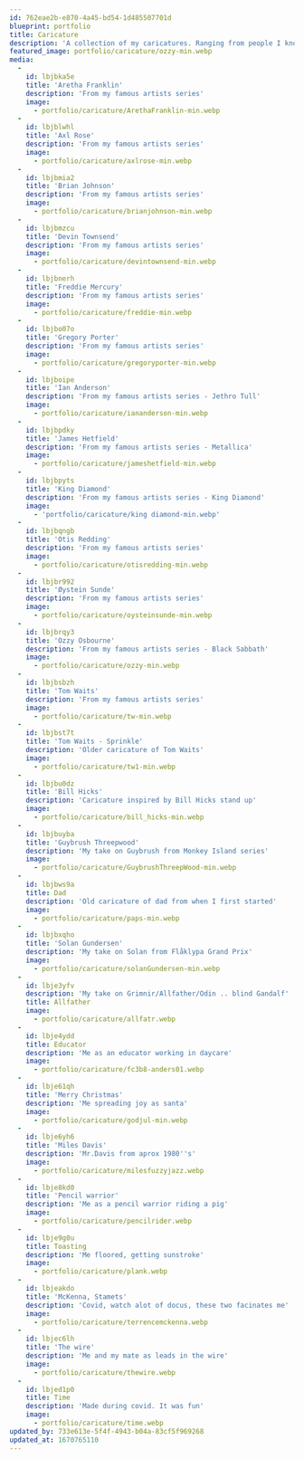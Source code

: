 ```yaml
---
id: 762eae2b-e870-4a45-bd54-1d485507701d
blueprint: portfolio
title: Caricature
description: 'A collection of my caricatures. Ranging from people I know to famous artists.'
featured_image: portfolio/caricature/ozzy-min.webp
media:
  -
    id: lbjbka5e
    title: 'Aretha Franklin'
    description: 'From my famous artists series'
    image:
      - portfolio/caricature/ArethaFranklin-min.webp
  -
    id: lbjblwhl
    title: 'Axl Rose'
    description: 'From my famous artists series'
    image:
      - portfolio/caricature/axlrose-min.webp
  -
    id: lbjbmia2
    title: 'Brian Johnson'
    description: 'From my famous artists series'
    image:
      - portfolio/caricature/brianjohnson-min.webp
  -
    id: lbjbmzcu
    title: 'Devin Townsend'
    description: 'From my famous artists series'
    image:
      - portfolio/caricature/devintownsend-min.webp
  -
    id: lbjbnerh
    title: 'Freddie Mercury'
    description: 'From my famous artists series'
    image:
      - portfolio/caricature/freddie-min.webp
  -
    id: lbjbo07o
    title: 'Gregory Porter'
    description: 'From my famous artists series'
    image:
      - portfolio/caricature/gregoryporter-min.webp
  -
    id: lbjboipe
    title: 'Ian Anderson'
    description: 'From my famous artists series - Jethro Tull'
    image:
      - portfolio/caricature/iananderson-min.webp
  -
    id: lbjbpdky
    title: 'James Hetfield'
    description: 'From my famous artists series - Metallica'
    image:
      - portfolio/caricature/jameshetfield-min.webp
  -
    id: lbjbpyts
    title: 'King Diamond'
    description: 'From my famous artists series - King Diamond'
    image:
      - 'portfolio/caricature/king diamond-min.webp'
  -
    id: lbjbqngb
    title: 'Otis Redding'
    description: 'From my famous artists series'
    image:
      - portfolio/caricature/otisredding-min.webp
  -
    id: lbjbr992
    title: 'Øystein Sunde'
    description: 'From my famous artists series'
    image:
      - portfolio/caricature/oysteinsunde-min.webp
  -
    id: lbjbrqy3
    title: 'Ozzy Osbourne'
    description: 'From my famous artists series - Black Sabbath'
    image:
      - portfolio/caricature/ozzy-min.webp
  -
    id: lbjbsbzh
    title: 'Tom Waits'
    description: 'From my famous artists series'
    image:
      - portfolio/caricature/tw-min.webp
  -
    id: lbjbst7t
    title: 'Tom Waits - Sprinkle'
    description: 'Older caricature of Tom Waits'
    image:
      - portfolio/caricature/tw1-min.webp
  -
    id: lbjbu0dz
    title: 'Bill Hicks'
    description: 'Caricature inspired by Bill Hicks stand up'
    image:
      - portfolio/caricature/bill_hicks-min.webp
  -
    id: lbjbuyba
    title: 'Guybrush Threepwood'
    description: 'My take on Guybrush from Monkey Island series'
    image:
      - portfolio/caricature/GuybrushThreepWood-min.webp
  -
    id: lbjbws9a
    title: Dad
    description: 'Old caricature of dad from when I first started'
    image:
      - portfolio/caricature/paps-min.webp
  -
    id: lbjbxqho
    title: 'Solan Gundersen'
    description: 'My take on Solan from Flåklypa Grand Prix'
    image:
      - portfolio/caricature/solanGundersen-min.webp
  -
    id: lbje3yfv
    description: 'My take on Grimnir/Allfather/Odin .. blind Gandalf'
    title: Allfather
    image:
      - portfolio/caricature/allfatr.webp
  -
    id: lbje4ydd
    title: Educator
    description: 'Me as an educator working in daycare'
    image:
      - portfolio/caricature/fc3b8-anders01.webp
  -
    id: lbje61qh
    title: 'Merry Christmas'
    description: 'Me spreading joy as santa'
    image:
      - portfolio/caricature/godjul-min.webp
  -
    id: lbje6yh6
    title: 'Miles Davis'
    description: 'Mr.Davis from aprox 1980''s'
    image:
      - portfolio/caricature/milesfuzzyjazz.webp
  -
    id: lbje8kd0
    title: 'Pencil warrior'
    description: 'Me as a pencil warrior riding a pig'
    image:
      - portfolio/caricature/pencilrider.webp
  -
    id: lbje9g0u
    title: Toasting
    description: 'Me floored, getting sunstroke'
    image:
      - portfolio/caricature/plank.webp
  -
    id: lbjeakdo
    title: 'McKenna, Stamets'
    description: 'Covid, watch alot of docus, these two facinates me'
    image:
      - portfolio/caricature/terrencemckenna.webp
  -
    id: lbjec6lh
    title: 'The wire'
    description: 'Me and my mate as leads in the wire'
    image:
      - portfolio/caricature/thewire.webp
  -
    id: lbjed1p0
    title: Time
    description: 'Made during covid. It was fun'
    image:
      - portfolio/caricature/time.webp
updated_by: 733e613e-5f4f-4943-b04a-83cf5f969268
updated_at: 1670765110
---
```

